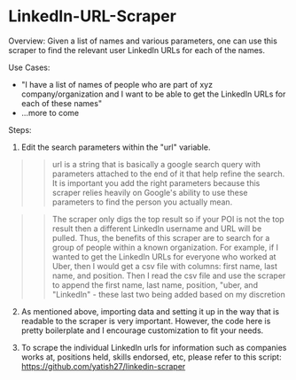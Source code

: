 # LinkedIn-URL-Scraper

Overview: Given a list of names and various parameters, one can use this scraper to find the relevant user LinkedIn URLs for each of the names.

Use Cases:
- "I have a list of names of people who are part of xyz company/organization and I want to be able to get the LinkedIn URLs for each of these names"
- ...more to come

Steps:

1. Edit the search parameters within the "url" variable. 

>> url is a string that is basically a google search query with parameters attached to the end of it that help refine the search. It is important you add the right parameters because this scraper relies heavily on Google's ability to use these parameters to find the person you actually mean. 

>> The scraper only digs the top result so if your POI is not the top result then a different LinkedIn username and URL will be pulled. Thus, the benefits of this scraper are to search for a group of people within a known organization. For example, if I wanted to get the LinkedIn URLs for everyone who worked at Uber, then I would get a csv file with columns: first name, last name, and position. Then I read the csv file and use the scraper to append the first name, last name, position, "uber, and "LinkedIn" - these last two being added based on my discretion

2. As mentioned above, importing data and setting it up in the way that is readable to the scraper is very important. However, the code here is pretty boilerplate and I encourage customization to fit your needs.

3. To scrape the individual LinkedIn urls for information such as companies works at, positions held, skills endorsed, etc, please refer to this script: https://github.com/yatish27/linkedin-scraper
